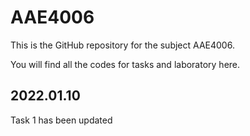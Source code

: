 # AAE4006
This is the GitHub repository for the subject AAE4006.

You will find all the codes for tasks and laboratory here. 

## 2022.01.10
Task 1 has been updated
